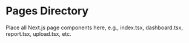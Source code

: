 # Pages Directory

Place all Next.js page components here, e.g., index.tsx, dashboard.tsx, report.tsx, upload.tsx, etc.
